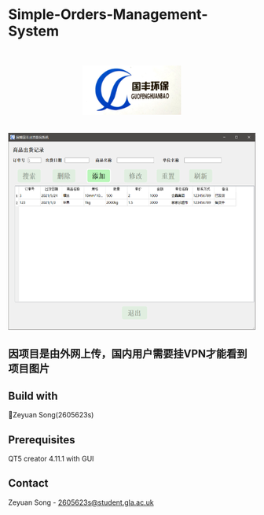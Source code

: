 # Simple-Orders-Management-System
<br />
<div align="center">
  <br />
  <img src="images/gf.PNG" width="200" height="100"><br>
   <br>
  <br>
  <img src="images/mian_Screen.PNG" width="600" height="400"><br>
 
</div>

## 因项目是由外网上传，国内用户需要挂VPN才能看到项目图片
## Build with
:running:Zeyuan Song(2605623s)<br>


## Prerequisites
QT5 creator 4.11.1 with GUI<br>



## Contact
Zeyuan Song - 2605623s@student.gla.ac.uk








